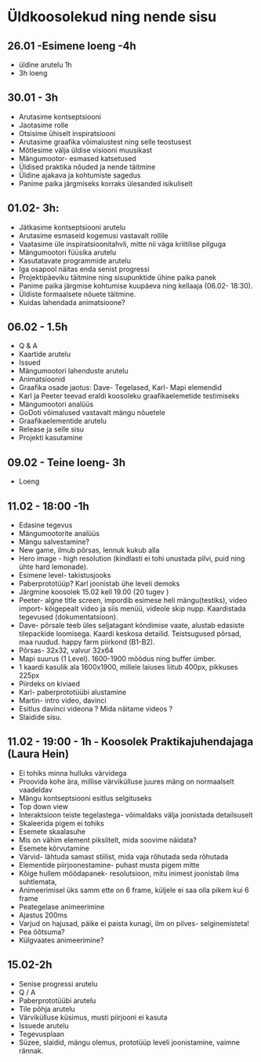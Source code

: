 # Üldkoosolekud ning nende sisu
## 26.01 -Esimene loeng -4h
- üldine arutelu 1h
- 3h loeng
## 30.01 - 3h
- Arutasime kontseptsiooni
- Jaotasime rolle
- Otsisime ühiselt inspiratsiooni
- Arutasime graafika võimalustest ning selle teostusest
- Mõtlesime välja üldise visiooni muusikast
- Mängumootor- esmased katsetused 
- Üldised praktika nõuded ja nende täitmine
- Üldine ajakava ja kohtumiste sagedus
- Panime paika järgmiseks korraks ülesanded isikuliselt
## 01.02- 3h:
- Jätkasime kontseptsiooni arutelu
- Arutasime esmaseid kogemusi vastavalt rollile
- Vaatasime üle inspiratsioonitahvli, mitte nii väga kriitilise pilguga
- Mängumootori füüsika arutelu
- Kasutatavate programmide arutelu
- Iga osapool näitas enda senist progressi
- Projektipäeviku täitmine ning sisupunktide ühine paika panek
- Panime paika järgmise kohtumise kuupäeva ning kellaaja (06.02- 18:30).
- Üldiste formaalsete nõuete täitmine.
- Kuidas lahendada animatsioone?
## 06.02 - 1.5h
- Q & A
- Kaartide arutelu
- Issued
- Mängumootori lahenduste arutelu
- Animatsioonid
- Graafika osade jaotus: Dave- Tegelased, Karl- Mapi elemendid
- Karl ja Peeter teevad eraldi koosoleku graafikaelemetide testimiseks
- Mängumootori analüüs
- GoDoti võimalused vastavalt mängu nõuetele
- Graafikaelementide arutelu
- Release ja selle sisu
- Projekti kasutamine
## 09.02 - Teine loeng-  3h
- Loeng
## 11.02 - 18:00 -1h
- Edasine tegevus
- Mängumootorite analüüs
- Mängu salvestamine?
- New game, ilmub põrsas, lennuk kukub alla
- Hero image - high resolution (kindlasti ei tohi unustada pilvi, puid ning ühte hard lemonade).
- Esimene level- takistusjooks
- Paberprototüüp? Karl joonistab ühe leveli demoks
- Järgmine koosolek 15.02 kell 19.00 (20 tugev )
- Peeter-  algne title screen, impordib esimese heli mängu(testiks),  video import- kõigepealt video ja siis menüü, videole skip nupp. Kaardistada tegevused (dokumentatsioon). 
- Dave- põrsale teeb üles seljatagant kõndimise vaate, alustab edasiste tilepackide loomisega.  Kaardi keskosa detailid.  Teistsugused põrsad, maa ruudud. happy farm piirkond (B1-B2). 
- Põrsas- 32x32, valvur 32x64
- Mapi suurus (1 Level). 1600-1900 mõõdus ning buffer ümber.
- 1 kaardi kasulik ala 1600x1900, millele laiuses liitub 400px, pikkuses 225px
- Piirdeks on kiviaed
- Karl- paberprototüübi alustamine
- Martin- intro video, davinci
- Esitlus davinci videona ?  Mida näitame videos ?
- Slaidide sisu.
## 11.02 - 19:00 - 1h - Koosolek Praktikajuhendajaga (Laura Hein)
- Ei tohiks minna hulluks värvidega
- Proovida kohe ära, millise värvikülluse juures mäng on normaalselt vaadeldav
- Mängu kontseptsiooni esitlus selgituseks
- Top down view
- Interaktsioon teiste tegelastega- võimaldaks välja joonistada detailsuselt
- Skaleerida pigem ei tohiks
- Esemete skaalasuhe
- Mis on vähim element pikslitelt, mida soovime näidata?
- Esemete kõrvutamine
- Värvid- lähtuda samast stiilist, mida vaja rõhutada seda rõhutada
- Elementide piirjoonestamine- puhast musta pigem mitte
- Kõige hullem möödapanek- resolutsioon, mitu inimest joonistab ilma suhtlemata,
- Animeerimisel üks samm ette on 6 frame, küljele ei saa olla pikem kui 6 frame
- Peategelase animeerimine
- Ajastus 200ms
- Varjud on hajusad, päike ei paista kunagi, ilm on pilves- selginemisteta!
- Pea õõtsuma?
- Külgvaates animeerimine?
## 15.02-2h
- Senise progressi arutelu
- Q / A
- Paberprototüübi arutelu
- Tile põhja arutelu
- Värvikülluse küsimus, musti piirjooni ei kasuta
- Issuede arutelu
- Tegevusplaan
- Süzee, slaidid, mängu olemus, prototüüp leveli joonistamine, vaimne rännak. 

